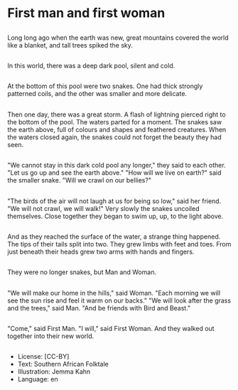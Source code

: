 # First man and first woman

##
Long long ago when the earth was new,
great mountains covered the world like a
blanket, and tall trees spiked the sky.

##
In this world, there was a deep dark pool, silent
and cold.

##
At the bottom of this pool were
two snakes.
One had thick strongly
patterned coils, and the other
was smaller and more delicate.

##
Then one day, there was a great storm.
A flash of lightning pierced right to the bottom
of the pool.
The waters parted for a moment.
The snakes saw the earth above, full of colours
and shapes and feathered creatures.
When the waters closed again, the snakes
could not forget the beauty they had seen.

##
"We cannot stay in this dark cold pool any longer," they said to each other.
"Let us go up and see the earth above."
"How will we live on earth?" said the smaller snake.
"Will we crawl on our bellies?"

##
"The birds of the air will not laugh at us for
being so low," said her friend.
"We will not crawl, we will walk!"
Very slowly the snakes uncoiled themselves.
Close together they began to swim up, up, to
the light above.

##
And as they reached the surface of the water,
a strange thing happened.
The tips of their tails split into two.
They grew limbs with feet and toes.
From just beneath their heads grew two arms
with hands and fingers.

##
They were no longer snakes, but Man and Woman.

##
"We will make our home in the
hills," said Woman. "Each
morning we will see the sun rise
and feel it warm on our backs."
"We will look after the grass
and the trees," said Man. "And
be friends with Bird and Beast."

##
"Come," said First Man.
"I will," said First Woman.
And they walked out together into their new world.

##
* License: [CC-BY]
* Text: Southern African Folktale
* Illustration: Jemma Kahn
* Language: en

